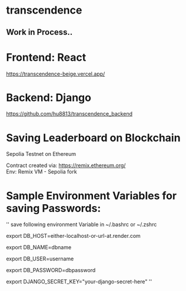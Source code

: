 # transcendence

## Work in Process..

# Frontend: React
https://transcendence-beige.vercel.app/

# Backend: Django
https://github.com/hu8813/transcendence_backend

# Saving Leaderboard on Blockchain
Sepolia Testnet on Ethereum 

Contract created via: https://remix.ethereum.org/  
Env: Remix VM - Sepolia fork


# Sample Environment Variables for saving Passwords:
''
save following environment Variable in ~/.bashrc or ~/.zshrc 

export DB_HOST=either-localhost-or-url-at.render.com

export DB_NAME=dbname

export DB_USER=username

export DB_PASSWORD=dbpassword

export DJANGO_SECRET_KEY="your-django-secret-here"
''
